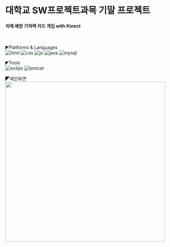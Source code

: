 # 대학교 SW프로젝트과목 기말 프로젝트

#### 치매 예방 기억력 카드 게임 with Kinect
<br>

◤Platforms & Languages<br>
![html](https://img.shields.io/badge/wpf-239120?style=for-the-badge&logo=html5&logoColor=white)
![css](https://img.shields.io/badge/CSS-239120?&style=for-the-badge&logo=css3&logoColor=white)
![js](https://img.shields.io/badge/JavaScript-F7DF1E?style=for-the-badge&logo=JavaScript&logoColor=white)
![java](https://img.shields.io/badge/Java-ED8B00?style=for-the-badge&logo=openjdk&logoColor=white)
![mysql](https://img.shields.io/badge/MySQL-00000F?style=for-the-badge&logo=mysql&logoColor=white)

◤Tools<br>
![eclips](https://img.shields.io/badge/Eclipse-2C2255?style=for-the-badge&logo=eclipse&logoColor=white)
![tomcat](https://img.shields.io/badge/Tomcat-F8DC75?style=for-the-badge&logo=apachetomcat&logoColor=black)
<br>

◤메인화면<br>
<img src="https://github.com/KION126/jsp-project-develop/assets/73977410/4897eb63-d34e-406a-8375-a0f537a319b4"  width="500" height="500"/>


